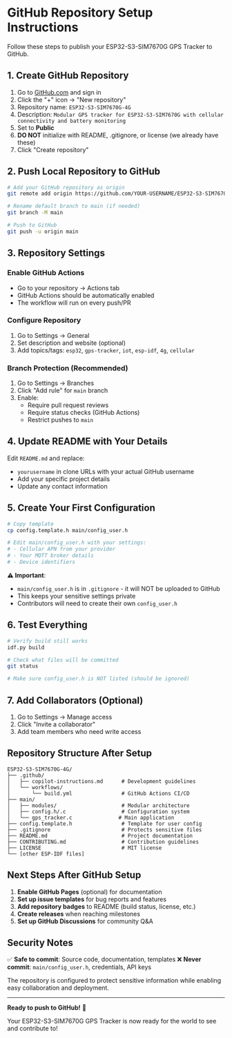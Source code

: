 # GitHub Repository Setup Instructions

Follow these steps to publish your ESP32-S3-SIM7670G GPS Tracker to GitHub.

## 1. Create GitHub Repository

1. Go to [GitHub.com](https://github.com) and sign in
2. Click the "+" icon → "New repository"
3. Repository name: `ESP32-S3-SIM7670G-4G`
4. Description: `Modular GPS tracker for ESP32-S3-SIM7670G with cellular connectivity and battery monitoring`
5. Set to **Public**
6. **DO NOT** initialize with README, .gitignore, or license (we already have these)
7. Click "Create repository"

## 2. Push Local Repository to GitHub

```bash
# Add your GitHub repository as origin
git remote add origin https://github.com/YOUR-USERNAME/ESP32-S3-SIM7670G-4G.git

# Rename default branch to main (if needed)
git branch -M main

# Push to GitHub
git push -u origin main
```

## 3. Repository Settings

### Enable GitHub Actions
- Go to your repository → Actions tab
- GitHub Actions should be automatically enabled
- The workflow will run on every push/PR

### Configure Repository
1. Go to Settings → General
2. Set description and website (optional)
3. Add topics/tags: `esp32`, `gps-tracker`, `iot`, `esp-idf`, `4g`, `cellular`

### Branch Protection (Recommended)
1. Go to Settings → Branches
2. Click "Add rule" for `main` branch
3. Enable:
   - Require pull request reviews
   - Require status checks (GitHub Actions)
   - Restrict pushes to `main`

## 4. Update README with Your Details

Edit `README.md` and replace:
- `yourusername` in clone URLs with your actual GitHub username
- Add your specific project details
- Update any contact information

## 5. Create Your First Configuration

```bash
# Copy template
cp config.template.h main/config_user.h

# Edit main/config_user.h with your settings:
# - Cellular APN from your provider  
# - Your MQTT broker details
# - Device identifiers
```

**⚠️ Important**: 
- `main/config_user.h` is in `.gitignore` - it will NOT be uploaded to GitHub
- This keeps your sensitive settings private
- Contributors will need to create their own `config_user.h`

## 6. Test Everything

```bash
# Verify build still works
idf.py build

# Check what files will be committed  
git status

# Make sure config_user.h is NOT listed (should be ignored)
```

## 7. Add Collaborators (Optional)

1. Go to Settings → Manage access
2. Click "Invite a collaborator"  
3. Add team members who need write access

## Repository Structure After Setup

```
ESP32-S3-SIM7670G-4G/
├── .github/
│   ├── copilot-instructions.md      # Development guidelines
│   └── workflows/
│       └── build.yml                # GitHub Actions CI/CD
├── main/
│   ├── modules/                     # Modular architecture
│   ├── config.h/.c                  # Configuration system
│   └── gps_tracker.c               # Main application
├── config.template.h                # Template for user config
├── .gitignore                       # Protects sensitive files
├── README.md                        # Project documentation  
├── CONTRIBUTING.md                  # Contribution guidelines
├── LICENSE                          # MIT license
└── [other ESP-IDF files]
```

## Next Steps After GitHub Setup

1. **Enable GitHub Pages** (optional) for documentation
2. **Set up issue templates** for bug reports and features  
3. **Add repository badges** to README (build status, license, etc.)
4. **Create releases** when reaching milestones
5. **Set up GitHub Discussions** for community Q&A

## Security Notes

✅ **Safe to commit**: Source code, documentation, templates
❌ **Never commit**: `main/config_user.h`, credentials, API keys

The repository is configured to protect sensitive information while enabling easy collaboration and deployment.

---

**Ready to push to GitHub!** 🚀

Your ESP32-S3-SIM7670G GPS Tracker is now ready for the world to see and contribute to!